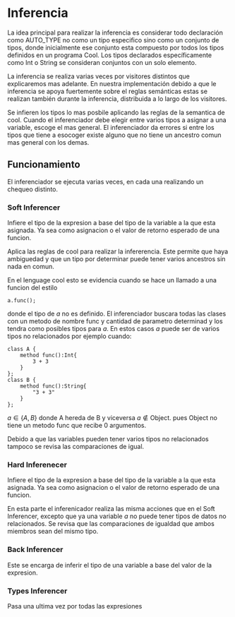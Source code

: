 # Inferencia

La idea principal para realizar la inferencia es considerar todo declaración como AUTO_TYPE no como un tipo especifico sino como un conjunto de tipos, donde inicialmente ese conjunto esta compuesto por todos los tipos definidos en un programa Cool. Los tipos declarados específicamente como Int o String se consideran conjuntos con un solo elemento.

La inferencia se realiza varias veces por visitores distintos que explicaremos mas adelante. En nuestra implementación debido a que le inferencia se apoya fuertemente sobre el reglas semánticas estas se realizan también durante la inferencia, distribuida a lo largo de los visitores.

Se infieren los tipos  lo mas posbile aplicando las reglas de la semantica de cool. Cuando el inferenciador debe elegir entre varios tipos a asignar a una variable, escoge el mas general. El inferenciador da errores si entre los tipos que tiene a esocoger existe alguno que no tiene un ancestro comun mas general con los demas.

## Funcionamiento

El inferenciador se ejecuta varias veces, en cada una  realizando un chequeo distinto.

### Soft Inferencer 

Infiere el tipo de la expresion a base del tipo de la variable a la que esta asignada. Ya sea como asignacion o el valor de retorno esperado de una funcion.

Aplica las reglas de cool para realizar la infererencia.  Este permite que haya ambiguedad y que un tipo por determinar puede tener varios ancestros sin nada en comun.

En el lenguage cool esto se evidencia cuando se hace un llamado a una funcion del estilo

```
a.func();
```

donde el tipo de _a_  no es definido. El inferenciador buscara todas las clases con un metodo de nombre func y cantidad de parametro determinad y los tendra como posibles tipos para _a_. En estos casos _a_ puede ser de varios tipos no relacionados por ejemplo cuando:

```
class A {
	method func():Int{
		3 + 3
	}
};
class B {
	method func():String{
		"3 + 3"
	}
};
```

$a \in \{A, B\}$ donde A hereda de B y viceversa $a \notin \text{Object}$. pues Object no tiene un metodo func que recibe 0 argumentos.

Debido a que las variables pueden tener varios tipos no relacionados tampoco se revisa las comparaciones de igual.

### Hard Inferenecer

Infiere el tipo de la expresion a base del tipo de la variable a la que esta asignada. Ya sea como asignacion o el valor de retorno esperado de una funcion.

En esta parte el inferenicador realiza las misma acciones que en el Soft Inferencer, excepto que ya una variable $a$ no puede tener tipos de datos no relacionados.  Se revisa que las comparaciones de igualdad que ambos miembros sean del mismo tipo.

### Back Inferencer

Este se encarga de inferir el tipo de una variable a base del valor de la expresion.

### Types Inferencer

Pasa una ultima vez por todas las expresiones 
